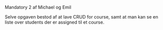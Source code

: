 Mandatory 2 af Michael og Emil

Selve opgaven bestod af at lave CRUD for course, samt at man kan se en liste over students der er assigned til et course.